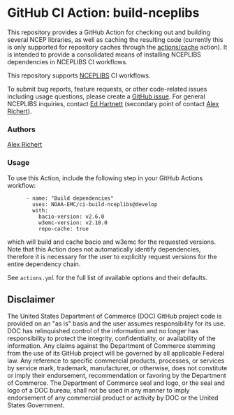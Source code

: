 # GitHub CI Action: build-nceplibs

This repository provides a GitHub Action for checking out and building several
NCEP libraries, as well as caching the resulting code 
(currently this is only supported for repository caches through the 
[actions/cache](https://github.com/actions/cache) action). It is intended to
provide a consolidated means of installing NCEPLIBS dependencies in NCEPLIBS 
CI workflows.

This repository supports [NCEPLIBS](https://github.com/NOAA-EMC/NCEPLIBS) CI
workflows.

To submit bug reports, feature requests, or other code-related issues including
usage questions, please create a [GitHub
issue](https://github.com/NOAA-EMC/ci-build-nceplibs/issues). For general
NCEPLIBS inquiries, contact [Ed Hartnett](mailto:edward.hartnett@noaa.gov)
(secondary point of contact [Alex Richert](mailto:alexander.richert@noaa.gov)).

### Authors

[Alex Richert](mailto:alexander.richert@noaa.gov)

### Usage

To use this Action, include the following step in your GitHub Actions workflow:
```
      - name: "Build dependencies"
        uses: NOAA-EMC/ci-build-nceplibs@develop
        with:
          bacio-version: v2.6.0
          w3emc-version: v2.10.0
          repo-cache: true
```
which will build and cache bacio and w3emc for the requested versions. Note that
this Action does not automatically identify dependencies, therefore it is
necessary for the user to explicitly request versions for the entire dependency
chain.

See `actions.yml` for the full list of available options and their defaults.

## Disclaimer

The United States Department of Commerce (DOC) GitHub project code is provided
on an "as is" basis and the user assumes responsibility for its use. DOC has
relinquished control of the information and no longer has responsibility to
protect the integrity, confidentiality, or availability of the information. Any
claims against the Department of Commerce stemming from the use of its GitHub
project will be governed by all applicable Federal law. Any reference to
specific commercial products, processes, or services by service mark, trademark,
manufacturer, or otherwise, does not constitute or imply their endorsement,
recommendation or favoring by the Department of Commerce. The Department of
Commerce seal and logo, or the seal and logo of a DOC bureau, shall not be used
in any manner to imply endorsement of any commercial product or activity by DOC
or the United States Government.

